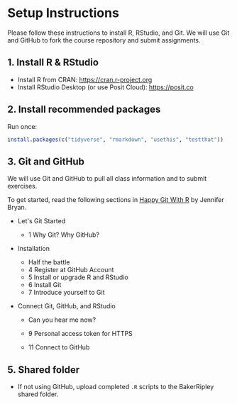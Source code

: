 # Setup Instructions

Please follow these instructions to install R, RStudio, and Git. We will use Git and GitHub to fork the course repository and submit assignments.

## 1. Install R & RStudio

-   Install R from CRAN: <https://cran.r-project.org>
-   Install RStudio Desktop (or use Posit Cloud): <https://posit.co>

## 2. Install recommended packages

Run once:

``` r
install.packages(c("tidyverse", "rmarkdown", "usethis", "testthat"))
```

## 3. Git and GitHub

We will use Git and GitHub to pull all class information and to submit exercises.

To get started, read the following sections in [Happy Git With R](https://happygitwithr.com) by Jennifer Bryan.

-   Let's Git Started

    -   1 Why Git? Why GitHub?

-   Installation

    -   Half the battle
    -   4 Register at GitHub Account
    -   5 Install or upgrade R and RStudio
    -   6 Install Git
    -   7 Introduce yourself to Git

-   Connect Git, GitHub, and RStudio

    -   Can you hear me now?

    -   9 Personal access token for HTTPS

    -   11 Connect to GitHub

## 5. Shared folder

-   If not using GitHub, upload completed `.R` scripts to the BakerRipley shared folder.
